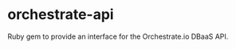 orchestrate-api
===============

Ruby gem to provide an interface for the Orchestrate.io DBaaS API.
